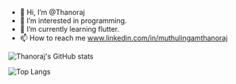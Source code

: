 - 👋 Hi, I’m @Thanoraj
- 👀 I’m interested in programming.
- 🌱 I’m currently learning flutter.
- 📫 How to reach me www.linkedin.com/in/muthulingamthanoraj

![Thanoraj's GitHub stats](https://github-readme-stats.vercel.app/api?username=Thanoraj&theme=radical)


![Top Langs](https://github-readme-stats.vercel.app/api/top-langs/?username=Thanoraj&theme=radical)

<!---
Thanoraj/Thanoraj is a ✨ special ✨ repository because its `README.md` (this file) appears on your GitHub profile.
You can click the Preview link to take a look at your changes.
--->

